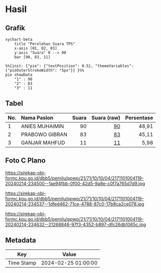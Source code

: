 # Hasil

## Grafik

```mermaid
xychart-beta
    title "Perolehan Suara TPS"
    x-axis [01, 02, 03]
    y-axis "Suara" 0 --> 90
    bar [90, 83, 11]
```

```mermaid
%%{init: {"pie": {"textPosition": 0.5}, "themeVariables": {"pieOuterStrokeWidth": "5px"}} }%%
pie showData
    "1" : 90
    "2" : 83
    "3" : 11
```

## Tabel

| No. | Nama Paslon    | Suara | Suara (raw) | Persentase |
|:--- |:-------------- | -----:| -----------:| ----------:|
| 1   | ANIES MUHAIMIN | 90    | [90][p-1]   | 48,91      |
| 2   | PRABOWO GIBRAN | 83    | [83][p-2]   | 45,11      |
| 3   | GANJAR MAHFUD  | 11    | [11][p-3]   | 5,98       |


[p-1]: https://github.com/gigit-pemilu/pemilu-2024-21-kepulauan-riau/blob/main/pilpres/hitung-suara/sub/21-kepulauan-riau/sub/71-kota-batam/sub/10-batam-kota/sub/1004-belian/sub/119-tps/sub/paslon-1.txt
[p-2]: https://github.com/gigit-pemilu/pemilu-2024-21-kepulauan-riau/blob/main/pilpres/hitung-suara/sub/21-kepulauan-riau/sub/71-kota-batam/sub/10-batam-kota/sub/1004-belian/sub/119-tps/sub/paslon-2.txt
[p-3]: https://github.com/gigit-pemilu/pemilu-2024-21-kepulauan-riau/blob/main/pilpres/hitung-suara/sub/21-kepulauan-riau/sub/71-kota-batam/sub/10-batam-kota/sub/1004-belian/sub/119-tps/sub/paslon-3.txt

## Foto C Plano

https://sirekap-obj-formc.kpu.go.id/dbb5/pemilu/ppwp/21/71/10/10/04/2171101004119-20240214-234500--1ae94fbb-0f00-42d5-9a8e-c0f7a765d7d9.jpg

https://sirekap-obj-formc.kpu.go.id/dbb5/pemilu/ppwp/21/71/10/10/04/2171101004119-20240214-234537--1dfed462-71ce-4788-87c0-17b8ca2ce078.jpg

https://sirekap-obj-formc.kpu.go.id/dbb5/pemilu/ppwp/21/71/10/10/04/2171101004119-20240214-234632--21268846-97f3-4352-b897-dfc26db1065c.jpg


## Metadata

| Key        | Value               |
| ---------- | ------------------- |
| Time Stamp | 2024-02-25 01:00:00 |



